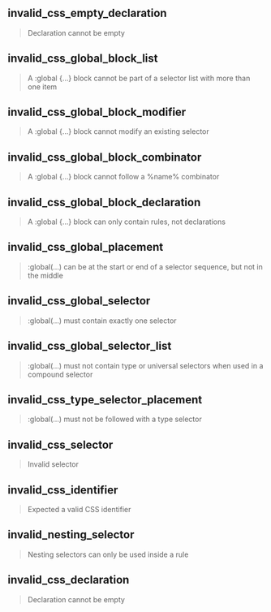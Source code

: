 ## invalid_css_empty_declaration

> Declaration cannot be empty

## invalid_css_global_block_list

> A :global {...} block cannot be part of a selector list with more than one item

## invalid_css_global_block_modifier

> A :global {...} block cannot modify an existing selector

## invalid_css_global_block_combinator

> A :global {...} block cannot follow a %name% combinator

## invalid_css_global_block_declaration

> A :global {...} block can only contain rules, not declarations

## invalid_css_global_placement

> :global(...) can be at the start or end of a selector sequence, but not in the middle

## invalid_css_global_selector

> :global(...) must contain exactly one selector

## invalid_css_global_selector_list

> :global(...) must not contain type or universal selectors when used in a compound selector

## invalid_css_type_selector_placement

> :global(...) must not be followed with a type selector

## invalid_css_selector

> Invalid selector

## invalid_css_identifier

> Expected a valid CSS identifier

## invalid_nesting_selector

> Nesting selectors can only be used inside a rule

## invalid_css_declaration

> Declaration cannot be empty